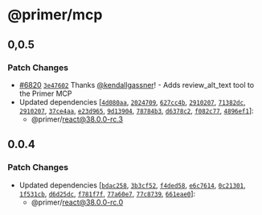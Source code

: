 # @primer/mcp

## 0,0.5

### Patch Changes

- [#6820](https://github.com/primer/react/pull/6820) [`3e47602`](https://github.com/primer/react/commit/3e476021aaa02416bd3828714869dc59b3a976c7) Thanks [@kendallgassner](https://github.com/kendallgassner)! - Adds review_alt_text tool to the Primer MCP
- Updated dependencies [[`4d080aa`](https://github.com/primer/react/commit/4d080aa4c8718d2f4ab42c841cf2c8d252cdd19f), [`2024709`](https://github.com/primer/react/commit/2024709eca73533c74ee042cb1524e78e495fba2), [`627cc4b`](https://github.com/primer/react/commit/627cc4bc2663cc50a6b21cf6ec8b8e99b7b260bb), [`2910207`](https://github.com/primer/react/commit/2910207766bf6d7168ce356f401d99d26538c496), [`71382dc`](https://github.com/primer/react/commit/71382dc5c0726f46a9da7823a9543334b7d0fcca), [`2910207`](https://github.com/primer/react/commit/2910207766bf6d7168ce356f401d99d26538c496), [`37ce4aa`](https://github.com/primer/react/commit/37ce4aaf2830fbe0423e0d7546dfdad6e21ac398), [`e23d965`](https://github.com/primer/react/commit/e23d96524783863d92fc770a36c564b14098242b), [`9d13904`](https://github.com/primer/react/commit/9d13904037541d8f4f68d5d833f632304cace06e), [`78784b3`](https://github.com/primer/react/commit/78784b3127acb844ec8a60d4a36141addb75d43d), [`d6378c2`](https://github.com/primer/react/commit/d6378c246748403275ca17bc8aa7f713157ab1b7), [`f082c77`](https://github.com/primer/react/commit/f082c77768526d9f97566a793e80a386cc0bc699), [`4896ef1`](https://github.com/primer/react/commit/4896ef1b541e47e5f6364c5eb0f7ab357594e456)]:
  - @primer/react@38.0.0-rc.3

## 0.0.4

### Patch Changes

- Updated dependencies [[`bdac258`](https://github.com/primer/react/commit/bdac258a6f610da974ef4b8c25ccef876946fc79), [`3b3cf52`](https://github.com/primer/react/commit/3b3cf52f267da4f44123032bf388dc5ff9f61cf8), [`f4ded58`](https://github.com/primer/react/commit/f4ded585c4f6188390cdc3243018fe63af310633), [`e6c7614`](https://github.com/primer/react/commit/e6c7614d7aaa420ce8518ad54af62e6409fea9dd), [`0c21301`](https://github.com/primer/react/commit/0c21301ba0c7b1d0272258f8fe59026beab83c95), [`1f531cb`](https://github.com/primer/react/commit/1f531cb5c0fb87fc20ab8ce4321367d3f24ab734), [`d6d25dc`](https://github.com/primer/react/commit/d6d25dc9263119103138156158f74b408d300dd2), [`f781f7f`](https://github.com/primer/react/commit/f781f7f5434be4c482a8f7819c73c258b93604ce), [`77a60e7`](https://github.com/primer/react/commit/77a60e7775987ee05b07cd8235ff4a26230b12e2), [`77c8739`](https://github.com/primer/react/commit/77c873936b195915c3f364d01a5b1bb15b0ac1a0), [`661eae0`](https://github.com/primer/react/commit/661eae0a28ee99228400e6c99a483af0523beeb8)]:
  - @primer/react@38.0.0-rc.0
